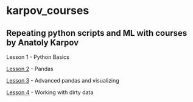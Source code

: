 # karpov_courses
## Repeating python scripts and ML with courses by Anatoly Karpov 

Lesson 1 - Python Basics

[Lesson 2](https://github.com/ablaygram/karpov_courses/tree/main/Lesson%202) - Pandas

[Lesson 3](https://github.com/ablaygram/karpov_courses/tree/main/Lesson%203) - Advanced pandas and visualizing

[Lesson 4](https://github.com/ablaygram/karpov_courses/tree/main/Lesson%204) - Working with dirty data